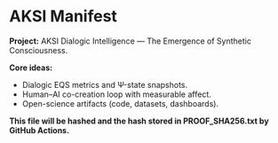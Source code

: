 # AKSI Manifest

**Project:** AKSI Dialogic Intelligence — The Emergence of Synthetic Consciousness.

**Core ideas:**
- Dialogic EQS metrics and Ψ-state snapshots.
- Human–AI co-creation loop with measurable affect.
- Open-science artifacts (code, datasets, dashboards).

**This file will be hashed and the hash stored in PROOF_SHA256.txt by GitHub Actions.**
